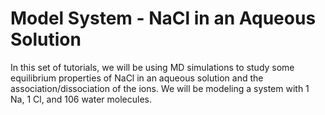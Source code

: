 # Model System - NaCl in an Aqueous Solution

In this set of tutorials, we will be using MD simulations to study some equilibrium properties of NaCl in an aqueous solution and the association/dissociation of the ions. We will be modeling a system with 1 Na, 1 Cl, and 106 water molecules.
